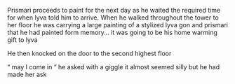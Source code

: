 Prismari proceeds to paint for the next day as he waited the required time for when lyva told him to arrive. When he walked throughout the tower to her floor he was carrying a large painting of a stylized lyva gon and prismari that he had painted form memory... it was going to be his home warming gift to lyva 

He then knocked on the door to the second highest floor 

“ may I come in “ he asked with a giggle it almost seemed silly but he had made her ask